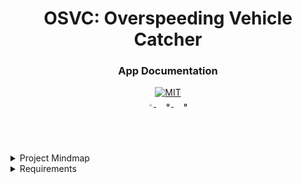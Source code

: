 <h1 align = "center">OSVC: Overspeeding Vehicle Catcher</h1>
<h3 align = "center">App Documentation</h3>

<div align="center">
<a href="https://opensource.org/licenses/MIT"><img src="https://img.shields.io/badge/License-MIT-yellow.svg" alt="MIT"></a>
</div>


<div align="center">
    <a href="https://github.com/suhanpark/facecheck">
        <img src="https://github.com/ultralytics/yolov5/releases/download/v1.0/logo-social-github.png" width="2%"/>
    </a>
    <img width="2%" />
    <a href="">
        <img src="https://github.com/ultralytics/yolov5/releases/download/v1.0/logo-social-linkedin.png" width="2%"/>
    </a>
    <img width="2%" />
    <a href="">
        <img src="https://github.com/ultralytics/yolov5/releases/download/v1.0/logo-social-instagram.png" width="2%"/>
    </a>
</div>

<details>
<summary>Project Mindmap</summary>
    
# <h2 align = "center" >OSVC project structure![Project midmap](https://user-images.githubusercontent.com/44104676/147620750-14179644-6db5-4c4d-afba-afd41257c829.png)
</h3>


</details>

<details>
<summary>Requirements</summary>

Please make sure to update `requirements.txt` when after finalizing a module using:

    $ pip freeze > requirements.txt
    
How to install all the requirements:

    $ pip install -r requirements.txt
</details>
